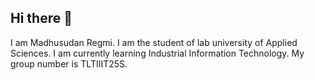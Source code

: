 ## Hi there 👋
I am Madhusudan Regmi. I am the student of lab university of Applied Sciences. I am currently learning Industrial Information Technology. My group number is TLTIIIT25S.
<!--
**Madhusudan24605/Madhusudan24605** is a ✨ _special_ ✨ repository because its `README.md` (this file) appears on your GitHub profile.

Here are some ideas to get you started:

- 🔭 I’m currently working on ...
- 🌱 I’m currently learning ...
- 👯 I’m looking to collaborate on ...
- 🤔 I’m looking for help with ...
- 💬 Ask me about ...
- 📫 How to reach me: ...
- 😄 Pronouns: ...
- ⚡ Fun fact: ...
-->
